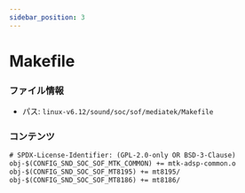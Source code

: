 ```yaml
---
sidebar_position: 3
---
```

# Makefile

### ファイル情報

- パス: `linux-v6.12/sound/soc/sof/mediatek/Makefile`

### コンテンツ

```txt
# SPDX-License-Identifier: (GPL-2.0-only OR BSD-3-Clause)
obj-$(CONFIG_SND_SOC_SOF_MTK_COMMON) += mtk-adsp-common.o
obj-$(CONFIG_SND_SOC_SOF_MT8195) += mt8195/
obj-$(CONFIG_SND_SOC_SOF_MT8186) += mt8186/

```
